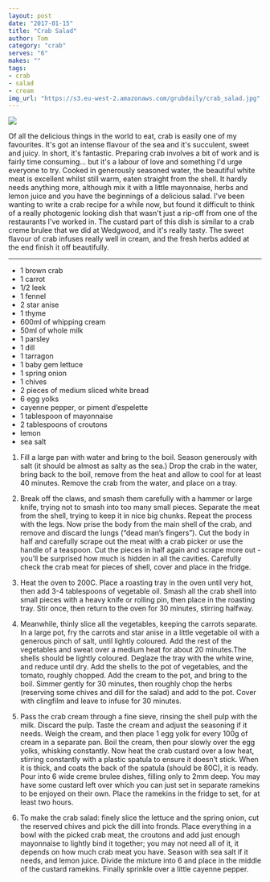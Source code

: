 ```yaml
---
layout: post
date: "2017-01-15"
title: "Crab Salad"
author: Tom
category: "crab"
serves: "6"
makes: ""
tags:
- crab
- salad
- cream
img_url: "https://s3.eu-west-2.amazonaws.com/grubdaily/crab_salad.jpg"
---
```

<img src="https://s3.eu-west-2.amazonaws.com/grubdaily/crab_salad.jpg" />

Of all the delicious things in the world to eat, crab is easily one of my favourites. It's got an intense flavour of the sea and it's succulent, sweet and juicy. In short, it's fantastic. Preparing crab involves a bit of work and is fairly time consuming... but it's a labour of love and something I'd urge everyone to try. Cooked in generously seasoned water, the beautiful white meat is excellent whilst still warm, eaten straight from the shell. It hardly needs anything more, although mix it with a little mayonnaise, herbs and lemon juice and you have the beginnings of a delicious salad. I've been wanting to write a crab recipe for a while now, but found it difficult to think of a really photogenic looking dish that wasn't just a rip-off from one of the restaurants I've worked in. The custard part of this dish is similar to a crab creme brulee that we did at Wedgwood, and it's really tasty. The sweet flavour of crab infuses really well in cream, and the fresh herbs added at the end finish it off beautifully.

---
* 1 brown crab
* 1 carrot
* 1/2 leek
* 1 fennel
* 2 star anise
* 1 thyme
* 600ml of whipping cream
* 50ml of whole milk
* 1 parsley
* 1 dill
* 1 tarragon
* 1 baby gem lettuce
* 1 spring onion
* 1 chives
* 2 pieces of medium sliced white bread
* 6 egg yolks
* cayenne pepper, or piment d’espelette
* 1 tablespoon of mayonnaise
* 2 tablespoons of croutons
* lemon
* sea salt

1. Fill a large pan with water and bring to the boil. Season generously with salt (it should be almost as salty as the sea.) Drop the crab in the water, bring back to the boil, remove from the heat and allow to cool for at least 40 minutes. Remove the crab from the water, and place on a tray.

2. Break off the claws, and smash them carefully with a hammer or large knife, trying not to smash into too many small pieces. Separate the meat from the shell, trying to keep it in nice big chunks. Repeat the process with the legs. Now prise the body from the main shell of the crab, and remove and discard the lungs (“dead man’s fingers”). Cut the body in half and carefully scrape out the meat with a crab picker or use the handle of a teaspoon. Cut the pieces in half again and scrape more out - you’ll be surprised how much is hidden in all the cavities. Carefully check the crab meat for pieces of shell, cover and place in the fridge.

3. Heat the oven to 200C. Place a roasting tray in the oven until very hot, then add 3-4 tablespoons of vegetable oil. Smash all the crab shell into small pieces with a heavy knife or rolling pin, then place in the roasting tray. Stir once, then return to the oven for 30 minutes, stirring halfway.

4. Meanwhile, thinly slice all the vegetables, keeping the carrots separate. In a large pot, fry the carrots and star anise in a little vegetable oil with a generous pinch of salt, until lightly coloured. Add the rest of the vegetables and sweat over a medium heat for about 20 minutes.The shells should be lightly coloured. Deglaze the tray with the white wine, and reduce until dry. Add the shells to the pot of vegetables, and the tomato, roughly chopped. Add the cream to the pot, and bring to the boil. Simmer gently for 30 minutes, then roughly chop the herbs (reserving some chives and dill for the salad) and add to the pot. Cover with clingfilm and leave to infuse for 30 minutes.

5. Pass the crab cream through a fine sieve, rinsing the shell pulp with the milk. Discard the pulp. Taste the cream and adjust the seasoning if it needs. Weigh the cream, and then place 1 egg yolk for every 100g of cream in a separate pan. Boil the cream, then pour slowly over the egg yolks, whisking constantly. Now heat the crab custard over a low heat, stirring constantly with a plastic spatula to ensure it doesn’t stick. When it is thick, and coats the back of the spatula (should be 80C), it is ready. Pour into 6 wide creme brulee dishes, filling only to 2mm deep. You may have some custard left over which you can just set in separate ramekins to be enjoyed on their own. Place the ramekins in the fridge to set, for at least two hours.

6. To make the crab salad: finely slice the lettuce and the spring onion, cut the reserved chives and pick the dill into fronds. Place everything in a bowl with the picked crab meat, the croutons and add just enough mayonnaise to lightly bind it together; you may not need all of it, it depends on how much crab meat you have. Season with sea salt if it needs, and lemon juice. Divide the mixture into 6 and place in the middle of the custard ramekins. Finally sprinkle over a little cayenne pepper.
